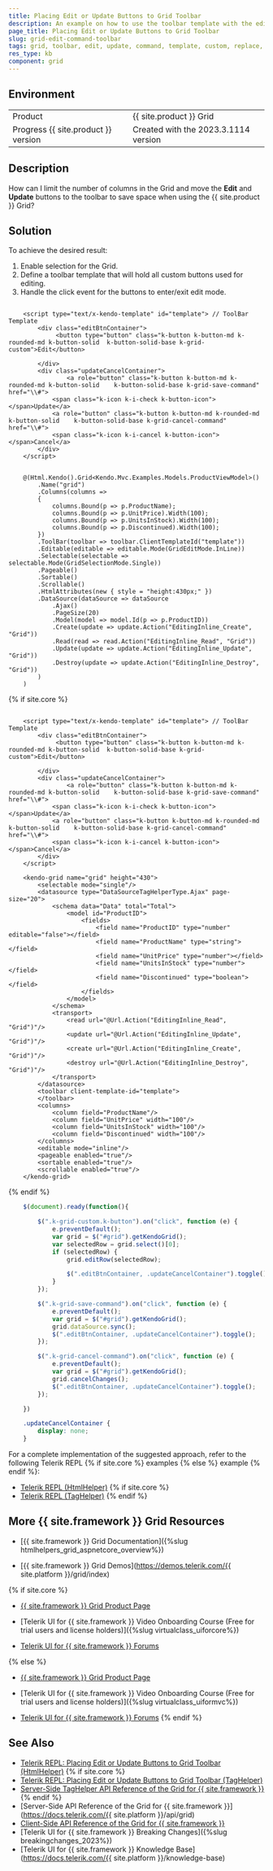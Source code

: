 ```yaml
---
title: Placing Edit or Update Buttons to Grid Toolbar
description: An example on how to use the toolbar template with the edit and update commands within the {{ site.product }} Grid.
page_title: Placing Edit or Update Buttons to Grid Toolbar
slug: grid-edit-command-toolbar
tags: grid, toolbar, edit, update, command, template, custom, replace, move, core, mvc, telerik, component, wrapper
res_type: kb
component: grid
---
```


## Environment

<table>
 <tr>
  <td>Product</td>
  <td>{{ site.product }} Grid</td>
 </tr>
 <tr>
  <td>Progress {{ site.product }} version</td>
  <td>Created with the 2023.3.1114 version</td>
 </tr>
</table>

## Description

How can I limit the number of columns in the Grid and move the **Edit** and **Update** buttons to the toolbar to save space when using the {{ site.product }} Grid?


## Solution

To achieve the desired result:

1. Enable selection for the Grid.
1. Define a toolbar template that will hold all custom buttons used for editing.
1. Handle the click event for the buttons to enter/exit edit mode.


```Index.cshtml

    <script type="text/x-kendo-template" id="template"> // ToolBar Template
        <div class="editBtnContainer">
             <button type="button" class="k-button k-button-md k-rounded-md k-button-solid  k-button-solid-base k-grid-custom">Edit</button>          

        </div>
        <div class="updateCancelContainer">
                <a role="button" class="k-button k-button-md k-rounded-md k-button-solid    k-button-solid-base k-grid-save-command" href="\\#"> 
            <span class="k-icon k-i-check k-button-icon"></span>Update</a>
            <a role="button" class="k-button k-button-md k-rounded-md k-button-solid    k-button-solid-base k-grid-cancel-command" href="\\#">
            <span class="k-icon k-i-cancel k-button-icon"></span>Cancel</a>
        </div>
    </script>


    @(Html.Kendo().Grid<Kendo.Mvc.Examples.Models.ProductViewModel>()
        .Name("grid")
        .Columns(columns =>
        {
            columns.Bound(p => p.ProductName);
            columns.Bound(p => p.UnitPrice).Width(100);
            columns.Bound(p => p.UnitsInStock).Width(100);
            columns.Bound(p => p.Discontinued).Width(100);
        })
        .ToolBar(toolbar => toolbar.ClientTemplateId("template"))
        .Editable(editable => editable.Mode(GridEditMode.InLine))
        .Selectable(selectable => selectable.Mode(GridSelectionMode.Single))
        .Pageable()
        .Sortable()
        .Scrollable()
        .HtmlAttributes(new { style = "height:430px;" })
        .DataSource(dataSource => dataSource
            .Ajax()
            .PageSize(20)
            .Model(model => model.Id(p => p.ProductID))
            .Create(update => update.Action("EditingInline_Create", "Grid"))
            .Read(read => read.Action("EditingInline_Read", "Grid"))
            .Update(update => update.Action("EditingInline_Update", "Grid"))
            .Destroy(update => update.Action("EditingInline_Destroy", "Grid"))
        )
    )

```

{% if site.core %}
```TagHelper.cshtml

    <script type="text/x-kendo-template" id="template"> // ToolBar Template
        <div class="editBtnContainer">
             <button type="button" class="k-button k-button-md k-rounded-md k-button-solid  k-button-solid-base k-grid-custom">Edit</button>          

        </div>
        <div class="updateCancelContainer">
                <a role="button" class="k-button k-button-md k-rounded-md k-button-solid    k-button-solid-base k-grid-save-command" href="\\#"> 
            <span class="k-icon k-i-check k-button-icon"></span>Update</a>
            <a role="button" class="k-button k-button-md k-rounded-md k-button-solid    k-button-solid-base k-grid-cancel-command" href="\\#">
            <span class="k-icon k-i-cancel k-button-icon"></span>Cancel</a>
        </div>
    </script>

    <kendo-grid name="grid" height="430">
        <selectable mode="single"/>
        <datasource type="DataSourceTagHelperType.Ajax" page-size="20">
            <schema data="Data" total="Total">
                <model id="ProductID">
                    <fields>
                        <field name="ProductID" type="number" editable="false"></field>
                        <field name="ProductName" type="string"></field>
                        <field name="UnitPrice" type="number"></field>
                        <field name="UnitsInStock" type="number"></field>
                        <field name="Discontinued" type="boolean"></field>
                    </fields>
                </model>
            </schema>
            <transport>
                <read url="@Url.Action("EditingInline_Read", "Grid")"/>
                <update url="@Url.Action("EditingInline_Update", "Grid")"/>
                <create url="@Url.Action("EditingInline_Create", "Grid")"/>
                <destroy url="@Url.Action("EditingInline_Destroy", "Grid")"/>
            </transport>
        </datasource>
        <toolbar client-template-id="template">
        </toolbar>
        <columns>
            <column field="ProductName"/>
            <column field="UnitPrice" width="100"/>
            <column field="UnitsInStock" width="100"/>
            <column field="Discontinued" width="100"/>
        </columns>
        <editable mode="inline"/>
        <pageable enabled="true"/>
        <sortable enabled="true"/>
        <scrollable enabled="true"/>
    </kendo-grid>
```
{% endif %}

```Script.js
    $(document).ready(function(){

        $(".k-grid-custom.k-button").on("click", function (e) {
            e.preventDefault();
            var grid = $("#grid").getKendoGrid();
            var selectedRow = grid.select()[0];
            if (selectedRow) {
                grid.editRow(selectedRow);

                $(".editBtnContainer, .updateCancelContainer").toggle();
            }
        });

        $(".k-grid-save-command").on("click", function (e) {
            e.preventDefault();
            var grid = $("#grid").getKendoGrid();
            grid.dataSource.sync();
            $(".editBtnContainer, .updateCancelContainer").toggle();
        });

        $(".k-grid-cancel-command").on("click", function (e) {
            e.preventDefault();
            var grid = $("#grid").getKendoGrid();
            grid.cancelChanges();
            $(".editBtnContainer, .updateCancelContainer").toggle();
        });

    })
```
```Styles.css
    .updateCancelContainer {
        display: none;
    }
```

For a complete implementation of the suggested approach, refer to the following Telerik REPL {% if site.core %} examples {% else %} example {% endif %}:

* [Telerik REPL (HtmlHelper)](https://netcorerepl.telerik.com/cyabaXYA35fEE7He32)
{% if site.core %}
* [Telerik REPL (TagHelper)](https://netcorerepl.telerik.com/cyabaXYA35fEE7He32)
{% endif %}


## More {{ site.framework }} Grid Resources

* [{{ site.framework }} Grid Documentation]({%slug htmlhelpers_grid_aspnetcore_overview%})

* [{{ site.framework }} Grid Demos](https://demos.telerik.com/{{ site.platform }}/grid/index)

{% if site.core %}
* [{{ site.framework }} Grid Product Page](https://www.telerik.com/aspnet-core-ui/grid)

* [Telerik UI for {{ site.framework }} Video Onboarding Course (Free for trial users and license holders)]({%slug virtualclass_uiforcore%})

* [Telerik UI for {{ site.framework }} Forums](https://www.telerik.com/forums/aspnet-core-ui)

{% else %}
* [{{ site.framework }} Grid Product Page](https://www.telerik.com/aspnet-mvc/grid)

* [Telerik UI for {{ site.framework }} Video Onboarding Course (Free for trial users and license holders)]({%slug virtualclass_uiformvc%})

* [Telerik UI for {{ site.framework }} Forums](https://www.telerik.com/forums/aspnet-mvc)
{% endif %}


## See Also

* [Telerik REPL: Placing Edit or Update Buttons to Grid Toolbar (HtmlHelper)](https://netcorerepl.telerik.com/cyabaXYA35fEE7He32)
{% if site.core %}
* [Telerik REPL: Placing Edit or Update Buttons to Grid Toolbar (TagHelper)](https://netcorerepl.telerik.com/GSavuXaK35ImHWNc34)
* [Server-Side TagHelper API Reference of the Grid for {{ site.framework }}](https://docs.telerik.com/aspnet-core/api/taghelpers/grid)
{% endif %}
* [Server-Side API Reference of the Grid for {{ site.framework }}](https://docs.telerik.com/{{ site.platform }}/api/grid)
* [Client-Side API Reference of the Grid for {{ site.framework }}](https://docs.telerik.com/kendo-ui/api/javascript/ui/grid)
* [Telerik UI for {{ site.framework }} Breaking Changes]({%slug breakingchanges_2023%})
* [Telerik UI for {{ site.framework }} Knowledge Base](https://docs.telerik.com/{{ site.platform }}/knowledge-base)

